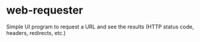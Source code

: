 # web-requester
Simple UI program to request a URL and see the results (HTTP status code, headers, redirects, etc.)
